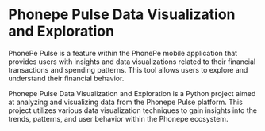 # Phonepe Pulse Data Visualization and Exploration
PhonePe Pulse is a feature within the PhonePe mobile application that provides users with insights and data visualizations related to their financial transactions and spending patterns. This tool allows users to explore and understand their financial behavior.

Phonepe Pulse Data Visualization and Exploration is a Python project aimed at analyzing and visualizing data from the Phonepe Pulse platform. This project utilizes various data visualization techniques to gain insights into the trends, patterns, and user behavior within the Phonepe ecosystem.
